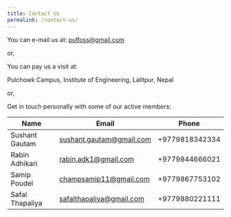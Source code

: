 ```yaml
---
title: Contact Us
permalink: /contact-us/
---
```




You can e-mail us at: <pulfoss@gmail.com>

or,

You can pay us a visit at:

Pulchowk Campus,
Institute of Engineering,
Lalitpur, Nepal

or,

Get in touch personally with some of our active members:

| Name           | Email                                    | Phone             |
| -------------- | ---------------------------------------- | ----------------- |
| Sushant Gautam | <sushant.gautam@gmail.com>               | +9779818342334    |
| Rabin Adhikari | <rabin.adk1@gmail.com>                   | +9779844666021    |
| Samip Poudel   | <champsamip11@gmail.com>                 | +9779867753102    |
| Safal Thapaliya| <safalthapaliya@gmail.com>               | +9779880221111    |
